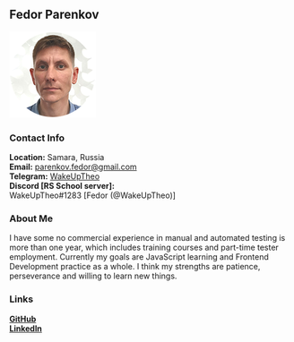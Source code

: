 ## Fedor Parenkov

![](./images/selfie.png)

### Contact Info
**Location:** Samara, Russia  
**Email:** parenkov.fedor@gmail.com  
**Telegram:** [WakeUpTheo](https://t.me/WakeUpTheo)  
**Discord [RS School server]:**  
WakeUpTheo#1283 [Fedor (@WakeUpTheo)]

### About Me

I have some no commercial experience in manual and automated testing is more than one year, which includes training courses and part-time tester employment. Currently my goals are JavaScript learning and Frontend Development practice as a whole. I think my strengths are patience, perseverance and willing to learn new things.

### Links
[**GitHub**](https://github.com/WakeUpTheo)    
[**LinkedIn**](https://www.linkedin.com/in/fedor-parenkov/?locale=en_US)